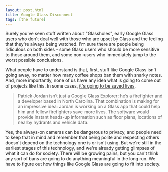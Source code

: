 ```yaml
---
layout: post.html
title: Google Glass Disconnect
tags: [the future]
---
```


Surely you've seen stuff written about "Glassholes", early Google Glass users who don't deal well with those who are upset by Glass and the feeling that they're always being watched. I'm sure there are people being ridiculous on both sides - some Glass users who should be more sensitive to those around them, and some non-users who immediately jump to the worst possible conclusions.

What people have to understand is that, first, stuff like Google Glass isn't going away, no matter how many coffee shops ban them with snarky notes. And, more importantly, none of us have any idea what is going to come out of projects like this. In some cases, [it's going to be saved lives](http://gigaom.com/2014/01/21/watch-this-firefighter-creating-google-glass-app-to-help-save-lives/).

>Patrick Jordan isn’t just a Google Glass Explorer; he’s a firefighter and a developer based in North Carolina. That combination is making for an impressive idea: Jordan is working on a Glass app that could help him and fellow firefighters save more lives. The software would provide instant heads-up information such as floor plans, locations of nearby hydrants and vehicle data.

Yes, the always-on cameras can be dangerous to privacy, and people need to keep that in mind and remember that being polite and respecting others doesn't depend on the technology one is or isn't using. But we're still in the earliest stages of this technology, and we're already getting glimpses of what it can do for society. There will be growing pains, but you can't think any sort of bans are going to do anything meaningful in the long run. We have to figure out how things like Google Glass are going to fit into society.
